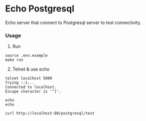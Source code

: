 # Echo Postgresql
Echo server that connect to Postgresql server to test connectivity.

### Usage
1. Run
```
source .env.example
make run
```

2. Telnet & use echo
```
telnet localhost 5000
Trying ::1...
Connected to localhost.
Escape character is '^]'.

echo
echo

curl http://localhost:80/postgresql/test
```
